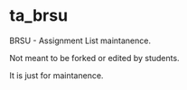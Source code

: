 ta_brsu
=======

BRSU - Assignment List maintanence.

Not meant to be forked or edited by students.

It is just for maintanence.
